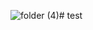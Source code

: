 ![folder (4)](https://user-images.githubusercontent.com/56220535/125768558-551db3b4-40cf-40e1-97b7-96bcab196d47.png)# test
